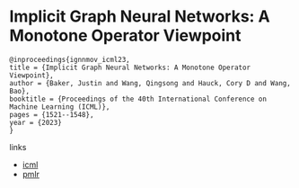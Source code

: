 # Implicit Graph Neural Networks: A Monotone Operator Viewpoint

```
@inproceedings{ignnmov_icml23,
title = {Implicit Graph Neural Networks: A Monotone Operator Viewpoint},
author = {Baker, Justin and Wang, Qingsong and Hauck, Cory D and Wang, Bao},
booktitle = {Proceedings of the 40th International Conference on Machine Learning (ICML)},
pages = {1521--1548},
year = {2023}
}
```

links
- [icml](https://icml.cc/Conferences/2023/Schedule?showEvent=24645)
- [pmlr](https://proceedings.mlr.press/v202/baker23a.html)
